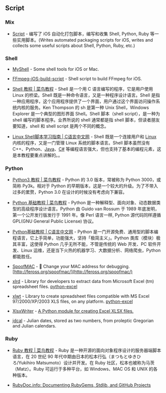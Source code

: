 ## Script

### Mix

- [Script](https://github.com/chenxing640/Script) - 编写了 iOS 自动化打包脚本，编写和收集 Shell, Python, Ruby 等一些实用脚本。(Writes automated packaging scripts for iOS, writes and collects some useful scripts about Shell, Python, Ruby, etc.)

### Shell

- [MyShell](https://github.com/chenxing640/Script/tree/master/Shell) - Some shell tools for iOS or Mac.

- [FFmpeg-iOS-build-script](https://github.com/wuqiong/FFmpeg-iOS-build-script) - Shell script to build FFmpeg for iOS.

- [Shell 教程 | 菜鸟教程](http://www.runoob.com/linux/linux-shell.html) - Shell 是一个用 C 语言编写的程序，它是用户使用 Linux 的桥梁。Shell 既是一种命令语言，又是一种程序设计语言。Shell 是指一种应用程序，这个应用程序提供了一个界面，用户通过这个界面访问操作系统内核的服务。Ken Thompson 的 sh 是第一种 Unix Shell，Windows Explorer 是一个典型的图形界面 Shell。Shell 脚本（shell script），是一种为 shell 编写的脚本程序。业界所说的 shell 通常都是指 shell 脚本，但读者朋友要知道，shell 和 shell script 是两个不同的概念。

- [Linux Shell脚本学习指南 | C语言中文网](http://c.biancheng.net/shell/) - Shell 既是一个连接用户和 [Linux](http://c.biancheng.net/linux_tutorial/) 内核的程序，又是一门管理 Linux 系统的脚本语言。Shell 脚本虽然没有 C++、Python、[Java](http://c.biancheng.net/java/)、[C#](http://c.biancheng.net/csharp/) 等编程语言强大，但也支持了基本的编程元素，这是本教程要重点讲解的。。

### Python

- [Python3 教程 | 菜鸟教程](https://www.runoob.com/python3/python3-tutorial.html) - Python 的 3.0 版本，常被称为 Python 3000，或简称 Py3k。相对于 Python 的早期版本，这是一个较大的升级。为了不带入过多的累赘，Python 3.0 在设计的时候没有考虑向下兼容。

- [Python 基础教程 | 菜鸟教程](https://www.runoob.com/python/python-tutorial.html) - Python 是一种解释型、面向对象、动态数据类型的高级程序设计语言。Python 由 Guido van Rossum 于 1989 年底发明，第一个公开发行版发行于 1991 年。像 Perl 语言一样, Python 源代码同样遵循 GPL(GNU General Public License) 协议。

- [Python基础教程 | C语言中文网](http://c.biancheng.net/python/) - Python 是一门开源免费、通用型的脚本编程语言，它上手简单，功能强大，坚持「极简主义」。Python 类库（模块）极其丰富，这使得 Python 几乎无所不能，不管是传统的 Web 开发、PC 软件开发、Linux 运维，还是当下火热的机器学习、大数据分析、网络爬虫，Python 都能胜任。

- [SpoofMAC](https://github.com/feross/SpoofMAC) - 💼 Change your MAC address for debugging. [http://feross.org/spoofmac/](http://feross.org/spoofmac/)

- [xlrd](https://github.com/python-excel/xlrd) - Library for developers to extract data from Microsoft Excel (tm) spreadsheet files. [python-excel](http://www.python-excel.org)

- [xlwt](https://github.com/python-excel/xlwt) - Library to create spreadsheet files compatible with MS Excel 97/2000/XP/2003 XLS files, on any platform. [python-excel](http://www.python-excel.org)

- [XlsxWriter](https://github.com/jmcnamara/XlsxWriter) - [A Python module for creating Excel XLSX files. ](https://xlsxwriter.readthedocs.io)

- [jdcal](https://github.com/phn/jdcal) - Julian dates, stored as two numbers, from proleptic Gregorian and Julian calendars.

### Ruby

- [Ruby 教程 | 菜鸟教程](https://www.runoob.com/ruby/ruby-tutorial.html) - Ruby 是一种开源的面向对象程序设计的服务器端脚本语言，在 20 世纪 90 年代中期由日本的松本行弘（まつもとゆきひろ/Yukihiro Matsumoto）设计并开发。在 Ruby 社区，松本也被称为马茨（Matz）。Ruby 可运行于多种平台，如 Windows、MAC OS 和 UNIX 的各种版本。

- [RubyDoc.info: Documenting RubyGems, Stdlib, and GitHub Projects](https://www.rubydoc.info/github)
